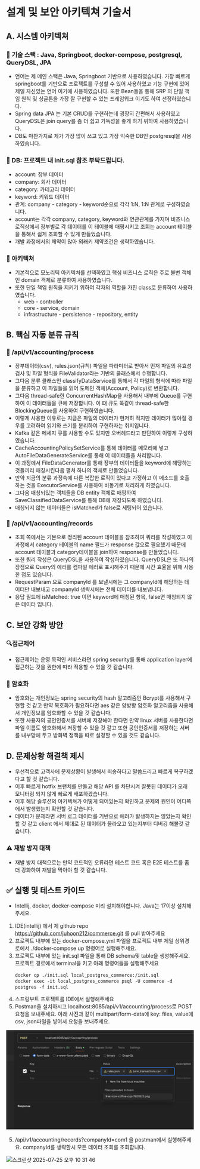 # 설계 및 보안 아키텍쳐 기술서

## A. 시스템 아키텍쳐

### 🍎 기술 스택 : Java, Springboot, docker-compose, postgresql, QueryDSL, JPA
- 언어는 제 메인 스택은 Java, Springboot 기반으로 사용하였습니다. 가장 빠르게 springboot를 기반으로 프로젝트를 구성할 수 있어 사용하였고 기능 구현에 있어 제일 자신있는 언어 이기에 사용하였습니다.
또한 Bean들을 통해 SRP 의 단일 책임 원칙 및 싱글톤을 가장 잘 구현할 수 있는 프레임워크 이기도 하여 선정하였습니다.
- Spring data JPA 는 기본 CRUD를 구현하는데 굉장히 간편해서 사용하였고 QueryDSL은 join query를 좀 더 쉽고 가독성을 좋게 하기 위하여 사용하였습니다.
- DB도 마찬가지로 제가 가장 많이 쓰고 있고 가장 익숙한 DB인 postgresql을 사용하였습니다.
### 🍎 DB: 프로젝트 내 init.sql 참조 부탁드립니다.
- account: 장부 데이터
- company: 회사 데이터
- category: 카테고리 데이터
- keyword: 키워드 데이터
- 관계: company - category - keyword순으로 각각 1:N, 1:N 관계로 구성하였습니다.
- account는 각각 company, category, keyword와 연관관계를 가지며 비즈니스 로직상에서 장부별로 각 데이터를 이 테이블에 매핑시키고 조회는 account 테이블을 통해서 쉽게 조회할 수 있게 만들었습니다.
- 개발 과정에서의 제약이 많아 외래키 제약조건은 생략하였습니다.

### 🍎 아키텍쳐
- 기본적으로 모노리틱 아키텍쳐를 선택하였고 핵심 비즈니스 로직은 주로 불변 객체인 domain 객체로 분류하여 사용하였습니다.
- 또한 단일 책임 원칙을 지키기 위하여 각자의 역할을 가진 class로 분류하여 사용하였습니다.
  - web - controller
  - core - service, domain
  - infrastructure - persistence - repository, entity

## B. 핵심 자동 분류 규칙
### 📖 /api/v1/accounting/process
- 장부데이터(csv), rules.json(규칙) 파일을 파라미터로 받아서 먼저 파일의 유효성 검사 및 파일 형식을 FileValidator라는 기반의 클래스에서 수행합니다.
- 그다음 분류 클래스인 classifyDataService를 통해서 각 파일의 형식에 따라 파일을 분류하고 이 파일들을 읽어 도메인 객체(Account, Policy)로 변환합니다.
- 그다음 thread-safe한 ConcurrentHashMap을 사용해서 내부에 Queue를 구현하여 이 데이터들을 큐에 저장합니다. 이 떄 큐도 똑같이 thread-safe한 BlockingQueue를 사용하여 구현하였습니다.
- 이렇게 사용한 이유로는 지금은 파일의 데이터가 현저히 적지만 데이터가 많아질 경우를 고려하여 읽기와 쓰기를 분리하여 구현하자는 취지입니다.
- Kafka 같은 메세지 큐를 사용할 수도 있지만 오버헤드라고 판단하여 이렇게 구성하였습니다.
- CacheAccountingPolicySetService를 통해 데이터를 메모리에 넣고 AutoFileDataGenerateService를 통해 이 데이터들을 처리합니다.
- 이 과정에서 FileDataGenerator를 통해 장부의 데이터들을 keyword에 해당하는 것들끼리 매칭시킨다음 펼쳐 하나의 객체로 만들었습니다.
- 만약 지금의 분류 과정속에 다른 복잡한 로직이 있다고 가정하고 이 메소드를 호출하는 것을 ExecutorService를 사용하여 비동기로 처리하게 하였습니다.
- 그다음 매칭되있는 객체들을 DB entity 객체로 매핑하여 SaveClassifiedDataService를 통해 DB에 저장되도록 하였습니다.
- 매칭되지 않는 데이터들은 isMatched가 false로 세팅되어 있습니다.
### 📖 /api/v1/accounting/records
- 조회 쪽에서는 기본으로 정리된 account 테이블을 참조하여 쿼리를 작성하였고 이 과정에서 category 테이블의 name 필드가 response 값으로 필요했기 때문에 account 테이블과 category테이블을 join하여 response를 만들었습니다.
- 또한 쿼리 작성은 QueryDSL을 사용하여 작성하였습니다. QueryDSL은 또 하나의 장점으로 Query의 에러를 컴파일 에러로 표시해주기 때문에 시간 효율을 위해 사용한 점도 있습니다.
- RequestParam 으로 companyId 를 보낼시에는 그 companyId에 해당하는 데이터만 내보내고 companyId 생략시에는 전체 데이터를 내보냅니다.
- 응답 필드에 isMatched: true 이면 keyword에 매칭된 항목, false면 매칭되지 않은 데이터 입니다.

## C. 보안 강화 방안
### 🔍접근제어
- 접근제어는 운영 목적인 서비스라면 spring security를 통해 application layer에 접근하는 것을 권한에 따라 적용할 수 있을 것 같습니다.
### 🔑 암호화
- 암호화는 개인정보는 spring security의 hash 알고리즘인 Bcrypt를 사용해서 구현할 것 같고 만약 복호화가 필요하다면 aes 같은 양방향 암호화 알고리즘을 사용해서 개인정보를 암호화할 수 있을 것 같습니다.
- 또한 사용자의 공인인증서를 서버에 저장해야 한다면 만약 linux 서버를 사용한다면 파일 이름도 암호화해서 저장할 수 있을 것 같고 또한 공인인증서를 저장하는 서버를 내부망에 두고 방화벽 정책을 따로 설정할 수 있을 것도 같습니다.
## D. 문제상황 해결책 제시
- 우선적으로 고객사에 문제상황이 발생해서 죄송하다고 말씀드리고 빠르게 복구하겠다고 할 것 같습니다. 
- 이후 빠르게 hotfix 브랜치를 만들고 해당 API 를 차단시켜 잘못된 데이터가 오래 모니터링 되지 않게 빠르게 배포하겠습니다.
- 이후 해당 솔루션의 아키텍쳐가 어떻게 되어있는지 확인하고 문제의 원인이 어디쪽에서 발생했는지 확인할 것 같습니다.
- 데이터가 문제라면 서버 로그 데이터를 기반으로 에러가 발생하지는 않았는지 확인할 것 같고 client 에서 제대로 된 데이터가 올라오고 있는지부터 디버깅 해볼것 같습니다.
### ⚠️ 재발 방지 대책
- 재발 방지 대책으로는 만약 코드적인 오류라면 테스트 코드 혹은 E2E 테스트를 좀 더 강화하여 재발을 막아야 할 것 같습니다.

## ✅ 실행 및 테스트 카이드
- Intellij, docker, docker-compose 미리 설치해야합니다. Java는 17이상 설치해주세요.
1. IDE(intellij) 에서 제 github repo https://github.com/juhoon212/commerce.git 를 pull 받아주세요
2. 프로젝트 내부에 있는 docker-compose.yml 파일을 프로젝트 내부 제일 상위경로에서 ./docker-compose up 명령어로 실행해주세요.
3. 프로젝트 내부에 있는 init.sql 파일을 통해 DB schema및 table을 생성해주세요. 프로젝트 경로에서 terminal을 키고 아래 명령어들을 실행해주세요
   ```
   docker cp ./init.sql local_postgres_commerce:/init.sql
   docker exec -it local_postgres_commerce psql -U commerce -d postgres -f init.sql
   ```
5. 스프링부트 프로젝트를 IDE에서 실행해주세요
4. Postman을 설치하시고 localhost:8085/api/v1/accounting/process로 POST 요청을 보내주세요. 
아래 사진과 같이 multipart/form-data에 key: files, value에 csv, json파일을 넣어서 요청을 보내주세요.

![ex.png](ex.png)

5. /api/v1/accounting/records?companyId=com1 을 postman에서 실행해주세요. companyId를 생략할시 모든 데이터 조회를 조회합니다.
<img width="1050" height="493" alt="스크린샷 2025-07-25 오후 10 31 46" src="https://github.com/user-attachments/assets/2126d0f9-a6a5-4299-b066-2b0dadcb5d34" />

